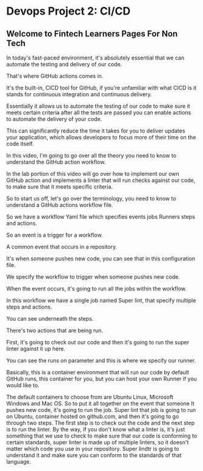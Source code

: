 # Devops Project 2: CI/CD


## Welcome to Fintech Learners Pages For Non Tech


In today's fast-paced environment, it's absolutely essential that we can automate the testing and delivery of our code. 

That's where GitHub actions comes in. 

It's the built-in,  CICD tool for GitHub, if you're unfamiliar with what CICD is it stands for continuous integration and continuous delivery. 

Essentially it allows us to automate the testing of our code to make sure it meets certain criteria after all the tests are passed you can enable actions to automate the delivery of your code. 

This can significantly reduce the time it takes for you to deliver updates your application, which allows developers to focus more of their time on the code itself. 

In this video, I'm going to go over all the theory you need to know to understand the GitHub action workflow.

In the lab portion of this video will go over how to implement our own GitHub action and implements a linter that will run checks against our code, to make sure that it meets specific criteria. 

So to start us off, let's go over the terminology, you need to know to understand a GitHub actions workflow file. 

So we have a workflow Yaml file which specifies events jobs Runners steps and actions. 

So an event is a trigger for a workflow. 

A common event that occurs in a repository. 

It's when someone pushes new code, you can see that in this configuration file. 

We specify the workflow to trigger when someone pushes new code. 

When the event occurs, it's going to run all the jobs within the workflow. 

In this workflow we have a single job named Super lint, that specify multiple steps and actions. 

You can see underneath the steps. 

There's two actions that are being run. 

First, it's going to check out our code and then it's going to run the super linter against it up here. 

You can see the runs on parameter and this is where we specify our runner. 

Basically, this is a container environment that will run our code by default GitHub runs, this container for you, but you can host your own Runner if you would like to.

The default containers to choose from are Ubuntu Linux, Microsoft Windows and Mac OS. So to put it all together on the event that someone It pushes new code, it's going to run the job. Super lint that job is going to run on Ubuntu, container hosted on github.com, and then it's going to go through two steps. The first step is to check out the code and the next step is to run the linter. By the way, if you don't know what a linter is, it's just something that we use to check to make sure that our code is conforming to certain standards, super linter is made up of multiple linters, so it doesn't matter which code you use in your repository. Super lindtr is going to understand it and make sure you can conform to the standards of that language.

  
